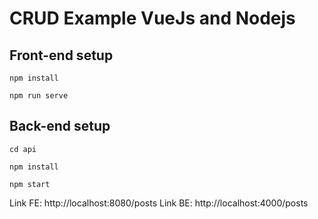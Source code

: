 # CRUD Example VueJs and Nodejs

## Front-end setup
```
npm install
```

```
npm run serve
```

## Back-end setup
```
cd api
```
```
npm install
```
```
npm start
```

Link FE: http://localhost:8080/posts
Link BE: http://localhost:4000/posts

